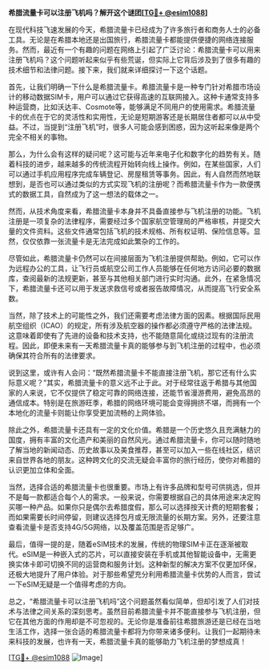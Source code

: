 **希腊流量卡可以注册飞机吗？解开这个谜团[[TG💪+ @esim1088](https://t.me/s/esim1088)]**

在现代科技飞速发展的今天，希腊流量卡已经成为了许多旅行者和商务人士的必备工具。无论是在希腊本地还是出国旅行，希腊流量卡都能提供便捷的网络连接服务。然而，最近有一个有趣的问题在网络上引起了广泛讨论：希腊流量卡可以用来注册飞机吗？这个问题听起来似乎有些荒诞，但实际上它背后涉及到了很多有趣的技术细节和法律问题。接下来，我们就来详细探讨一下这个话题。

首先，让我们明确一下什么是希腊流量卡。希腊流量卡是一种专门针对希腊市场设计的移动数据SIM卡，用户可以通过它获得高速的互联网接入。这种卡通常支持多种运营商，比如沃达丰、Cosmote等，能够满足不同用户的使用需求。希腊流量卡的优点在于它的灵活性和实用性，无论是短期游客还是长期居住者都可以从中受益。不过，当提到“注册飞机”时，很多人可能会感到困惑，因为这听起来像是两个完全不相关的事物。

那么，为什么会有这样的疑问呢？这可能与近年来电子化和数字化的趋势有关。随着科技的进步，越来越多的传统流程开始转向线上操作。例如，在某些国家，人们可以通过手机应用程序完成车辆登记、房屋租赁等事务。因此，有人自然而然地联想到，是否也可以通过类似的方式实现飞机的注册呢？而希腊流量卡作为一款便携式的数据工具，自然成为了这一想法的载体之一。

然而，从技术角度来看，希腊流量卡本身并不具备直接参与飞机注册的功能。飞机注册是一项复杂的法律程序，需要经过多个国家航空管理局的严格审核，并提交大量的文件资料。这些文件通常包括飞机的技术规格、所有权证明、保险信息等。显然，仅仅依靠一张流量卡是无法完成如此繁杂的工作的。

尽管如此，希腊流量卡仍然可以在间接层面为飞机注册提供帮助。例如，它可以作为远程办公的工具，让飞行员或航空公司工作人员能够在任何地方访问必要的数据库，查阅最新的法规更新，甚至与其他相关部门进行实时沟通。此外，在紧急情况下，希腊流量卡还可以用于发送求救信号或者报告故障情况，从而提高飞行安全系数。

当然，除了技术上的可能性之外，我们还需要考虑法律方面的因素。根据国际民用航空组织（ICAO）的规定，所有涉及航空器的操作都必须遵守严格的法律法规。这意味着即使有了先进的设备和技术支持，也不能随意简化或绕过现有的注册流程。因此，即便未来有一天希腊流量卡真的能够参与到飞机注册的过程中，也必须确保其符合所有的法律要求。

说到这里，或许有人会问：“既然希腊流量卡不能直接注册飞机，那它还有什么实际意义呢？”其实，希腊流量卡的意义远不止于此。对于经常往返于希腊与其他国家的人来说，它不仅提供了稳定可靠的网络连接，还能节省漫游费用，避免高昂的通信成本。特别是在旅游旺季，希腊的网络环境可能会变得拥挤不堪，而拥有一个本地化的流量卡则能让你享受更加流畅的上网体验。

除此之外，希腊流量卡还具有一定的文化价值。希腊是一个历史悠久且充满魅力的国度，拥有丰富的文化遗产和美丽的自然风光。通过希腊流量卡，你可以随时随地了解当地的新闻动态、历史故事以及美食推荐，甚至可以加入一些在线社区，结识来自世界各地的朋友。这种跨文化的交流无疑会丰富你的旅行经历，使你对希腊的认识更加立体和全面。

当然，选择合适的希腊流量卡也很重要。市场上有许多品牌和型号可供挑选，但并不是每一款都适合每个人的需求。一般来说，你需要根据自己的具体用途来决定购买哪一种产品。如果你只是偶尔去希腊度假，那么可以选择按天计费的短期套餐；而如果需要长时间停留，则建议选择包月或无限流量的长期方案。另外，还要注意查看流量卡是否支持4G/5G网络，以及覆盖范围是否足够广。

最后，值得一提的是，随着eSIM技术的发展，传统的物理SIM卡正在逐渐被取代。eSIM是一种嵌入式的芯片，可以直接安装在手机或其他智能设备中，无需更换实体卡即可切换不同的运营商和服务计划。这种新型的解决方案不仅更加环保，还极大地提升了用户体验。对于那些希望充分利用希腊流量卡优势的人而言，尝试一下eSIM无疑是一个值得考虑的方向。

总之，“希腊流量卡可以注册飞机吗”这个问题虽然看似简单，但却引发了人们对技术与法律之间关系的深刻思考。虽然目前希腊流量卡并不能直接参与飞机注册，但它在其他方面的作用却是不可忽视的。无论你是准备前往希腊旅游还是已经在当地生活工作，选择一张合适的希腊流量卡都将为你带来诸多便利。让我们一起期待未来科技的发展，也许有一天，希腊流量卡真的能够助力飞机注册的梦想成真！

[[TG💪+ @esim1088](https://t.me/s/esim1088) ![Image](https://i.postimg.cc/4NQfJmqS/Snipaste-2025-05-13-00-14-12.png)]